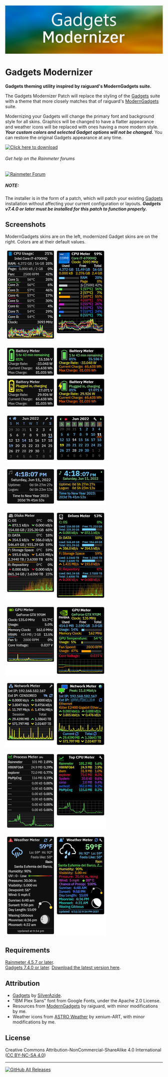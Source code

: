 ![](Images/Modernizer.png)
# Gadgets Modernizer
**Gadgets theming utility inspired by raiguard's ModernGadgets suite.**

The Gadgets Modernizer Patch will replace the styling of the [Gadgets](https://github.com/SilverAzide/Gadgets/#readme) suite with a theme that more closely matches that of raiguard's [ModernGadgets](https://github.com/raiguard/ModernGadgets/#readme) suite.

Modernizing your Gadgets will change the primary font and background style for all skins. Graphics will be changed to have a flatter appearance and weather icons will be replaced with ones having a more modern style. **_Your custom colors and selected Gadget options will not be changed._** You can restore the original Gadgets appearance at any time.

[![Click here to download](https://img.shields.io/github/v/release/SilverAzide/Modernizer?logo=github&label=Click%20here%20to%20download&color=blueviolet&style=for-the-badge)](https://github.com/SilverAzide/Modernizer/releases/download/v7.4.0/Modernizer.-.Gadgets.Patch_7.4.0.rmskin)

###### Get help on the Rainmeter forums
[![Rainmeter Forum](https://img.shields.io/static/v1?label=Rainmeter%20Forum&message=Gadgets%20Modernizer&colorA=f0f0f0&colorB=2a6e9b&style=flat-square&logo=data%3Aimage%2Fpng%3Bbase64%2CiVBORw0KGgoAAAANSUhEUgAAAAsAAAAQCAYAAADAvYV%2BAAAABHNCSVQICAgIfAhkiAAAAAlwSFlzAAAESwAABEsBbzH2CgAAABl0RVh0U29mdHdhcmUAd3d3Lmlua3NjYXBlLm9yZ5vuPBoAAAH6SURBVCiRhdJPSJNhHAfw7%2FO8z%2Fu8%2F3w3bW05WVlr4XRzyw0iFRfF7FIepD8UQn9Mq8MWBnXpsPDapVuhyyKKqE4lHSoKqUPUwYQkgkqtiBAcCTU22db7dLFyueh3%2FPHh%2B%2BUHP6DCNCTS6yrt6d8LX%2FKyU2HSS39iqPm%2F2KXLF7aHvKajSr8BCPJPHDwx3GbT1c4z3TGpub62PnLq6qHKeM9tydS0a6ldW%2ByUEJze2W5yKp3bOHClehmOrM72tW7wOJs8TgCAw9Swvz1oU7g0WIajR4dkzthgfzxqLq3d1xbkFDgQOn7R9RtbVXJfrHGt7q4us1Bkhp6OsG7YjdQiFoQzluqPR8rlr1M2N3EI9PiS123Un0zH%2FHUOvlLnKH5%2BCuvbp2XpnWGfrEuFvUzjfNvWgLcm%2FyyFwtQdAAR8fRfUyACo4YY1%2FxaxBo8x9npmB5MAVZYoIbK2mCVQmBpFYfoeqOEGkRSwlhGACJXmiqWHD169n1eCvSDc9qdfWLCyX6C2JPB4ciaXzRdGpbkXdz%2Fooee77XaXK9RxmArLAmEq2KootNazmMh7xcjY%2BGwmI44QAAicvLTC5PxReE2tt3tTo72uxkTmew73J95ln7z5OJcrleKT53unlzyKIIFEusthMw5aQtRTgtmv2YVbysKPm%2BPDx4oA8BMJrI6FKL9sKAAAAABJRU5ErkJggg%3D%3D)](https://forum.rainmeter.net/viewtopic.php?f=134&t=35386)

##### NOTE:
The installer is in the form of a patch, which will patch your existing [Gadgets](https://github.com/SilverAzide/Gadgets/#readme) installation without affecting your current configuration or layouts. **_Gadgets v7.4.0 or later must be installed for this patch to function properly._**

## Screenshots
ModernGadgets skins are on the left, modernized Gadget skins are on the right. Colors are at their default values.

![All CPU Meter](Images/All-CPU-Meter.png)

![Battery Meter](Images/Battery-Meter.png)

![Calendar](Images/Calendar.png)

![Chronometer](Images/Chronometer.png)

![Drives Meter](Images/Drives-Meter.png)

![GPU Meter](Images/GPU-Meter.png)

![Network Meter](Images/Network-Meter.png)

![Top Process Meter](Images/Top-Process-Meter.png)

![Weather Meter](Images/Weather-Meter.png)

## Requirements
[Rainmeter 4.5.7 or later](https://www.rainmeter.net).<br>
[Gadgets 7.4.0 or later](https://github.com/SilverAzide/Gadgets/#readme). [Download the latest version here](https://github.com/SilverAzide/Gadgets/releases/latest).

## Attribution
* [Gadgets](https://github.com/SilverAzide/Gadgets/#readme) by [SilverAzide](https://github.com/SilverAzide).
* "IBM Plex Sans" font from Google Fonts, under the Apache 2.0 License.
* Resources from [ModernGadgets](https://github.com/raiguard/ModernGadgets/#readme) by raiguard, with minor modifications by me.
* Weather icons from [ASTRO Weather](https://www.deviantart.com/xenium-art/art/ASTRO-Weather-UPDATED-1-JUN-2022-798405481) by xenium-ART, with minor modifications by me.

## License
Creative Commons Attribution-NonCommercial-ShareAlike 4.0 International ([CC BY-NC-SA 4.0](https://creativecommons.org/licenses/by-nc-sa/4.0/))

---
[![GitHub All Releases](https://img.shields.io/github/downloads/SilverAzide/Modernizer/total?logo=github&color=blue&style=for-the-badge)](https://github.com/SilverAzide/Modernizer/releases)
